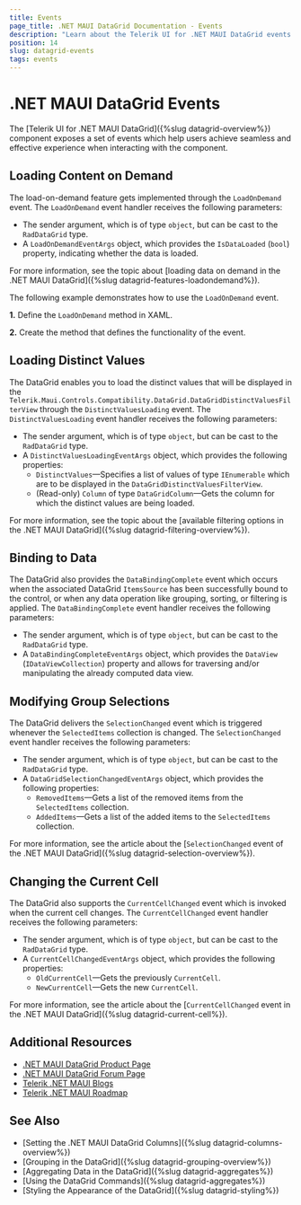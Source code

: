 ```yaml
---
title: Events
page_title: .NET MAUI DataGrid Documentation - Events
description: "Learn about the Telerik UI for .NET MAUI DataGrid events and how to achieve various scenarios upon user interaction such as loading content on demand, binding to data, modifying group collections, and more."
position: 14
slug: datagrid-events
tags: events
---
```


# .NET MAUI DataGrid Events

The [Telerik UI for .NET MAUI DataGrid]({%slug datagrid-overview%}) component exposes a set of events which help users achieve seamless and effective experience when interacting with the component.  

## Loading Content on Demand

The load-on-demand feature gets implemented through the `LoadOnDemand` event. The `LoadOnDemand` event handler receives the following parameters:
* The sender argument, which is of type `object`, but can be cast to the `RadDataGrid` type.
* A `LoadOnDemandEventArgs` object, which provides the `IsDataLoaded` (`bool`) property, indicating whether the data is loaded.

For more information, see the topic about [loading data on demand in the .NET MAUI DataGrid]({%slug datagrid-features-loadondemand%}).

The following example demonstrates how to use the `LoadOnDemand` event.

**1.** Define the `LoadOnDemand` method in XAML.

<snippet id ='datagrid-loadondemand-event-xaml'/>

**2.** Create the method that defines the functionality of the event.

<snippet id='datagrid-loadondemand-event-csharp'/>

## Loading Distinct Values

The DataGrid enables you to load the distinct values that will be displayed in the `Telerik.Maui.Controls.Compatibility.DataGrid.DataGridDistinctValuesFilterView` through the `DistinctValuesLoading` event. The `DistinctValuesLoading` event handler receives the following parameters:

* The sender argument, which is of type `object`, but can be cast to the `RadDataGrid` type.
* A `DistinctValuesLoadingEventArgs` object, which provides the following properties:
	- `DistinctValues`&mdash;Specifies a list of values of type `IEnumerable` which are to be displayed in the `DataGridDistinctValuesFilterView`.
	- (Read-only) `Column` of type `DataGridColumn`&mdash;Gets the column for which the distinct values are being loaded.

For more information, see the topic about the [available filtering options in the .NET MAUI DataGrid]({%slug datagrid-filtering-overview%}).

## Binding to Data

The DataGrid also provides the `DataBindingComplete` event which occurs when the associated DataGrid `ItemsSource` has been successfully bound to the control, or when any data operation like grouping, sorting, or filtering is applied. The `DataBindingComplete` event handler receives the following parameters:

* The sender argument, which is of type `object`, but can be cast to the `RadDataGrid` type.
* A `DataBindingCompleteEventArgs` object, which provides the `DataView` (`IDataViewCollection`) property and allows for traversing and/or manipulating the already computed data view.

## Modifying Group Selections

The DataGrid delivers the `SelectionChanged` event which is triggered whenever the `SelectedItems` collection is changed. The `SelectionChanged` event handler receives the following parameters:
* The sender argument, which is of type `object`, but can be cast to the `RadDataGrid` type.
* A `DataGridSelectionChangedEventArgs` object, which provides the following properties:
	- `RemovedItems`&mdash;Gets a list of the removed items from the `SelectedItems` collection.
	- `AddedItems`&mdash;Gets a list of the added items to the `SelectedItems` collection.

For more information, see the article about the [`SelectionChanged` event of the .NET MAUI DataGrid]({%slug datagrid-selection-overview%}).

## Changing the Current Cell

The DataGrid also supports the `CurrentCellChanged` event which is invoked when the current cell changes. The `CurrentCellChanged` event handler receives the following parameters:

* The sender argument, which is of type `object`, but can be cast to the `RadDataGrid` type.
* A `CurrentCellChangedEventArgs` object, which provides the following properties:
	- `OldCurrentCell`&mdash;Gets the previously `CurrentCell`.
	- `NewCurrentCell`&mdash;Gets the new `CurrentCell`.

For more information, see the article about the [`CurrentCellChanged` event in the .NET MAUI DataGrid]({%slug datagrid-current-cell%}).

## Additional Resources

- [.NET MAUI DataGrid Product Page](https://www.telerik.com/maui-ui/datagrid)
- [.NET MAUI DataGrid Forum Page](https://www.telerik.com/forums/maui?tagId=1801)
- [Telerik .NET MAUI Blogs](https://www.telerik.com/blogs/mobile-net-maui)
- [Telerik .NET MAUI Roadmap](https://www.telerik.com/support/whats-new/maui-ui/roadmap)

## See Also
- [Setting the .NET MAUI DataGrid Columns]({%slug datagrid-columns-overview%})
- [Grouping in the DataGrid]({%slug datagrid-grouping-overview%})
- [Aggregating Data in the DataGrid]({%slug datagrid-aggregates%})
- [Using the DataGrid Commands]({%slug datagrid-aggregates%})
- [Styling the Appearance of the DataGrid]({%slug datagrid-styling%})

